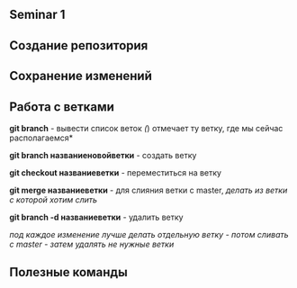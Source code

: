 ## Seminar 1

## Создание репозитория

## Сохранение изменений

## Работа с ветками

**git branch** - вывести список веток
*(*) отмечает ту ветку, где мы сейчас располагаемся*

**git branch названиеновойветки** - создать ветку

**git checkout названиеветки** - переместиться на ветку

**git merge названиеветки** - для слияния ветки с master, *делать из ветки с которой хотим слить*

**git branch -d названиеветки** - удалить ветку

*под каждое изменение лучше делать отдельную ветку - потом сливать с master - затем удалять не нужные
ветки*

## Полезные команды
